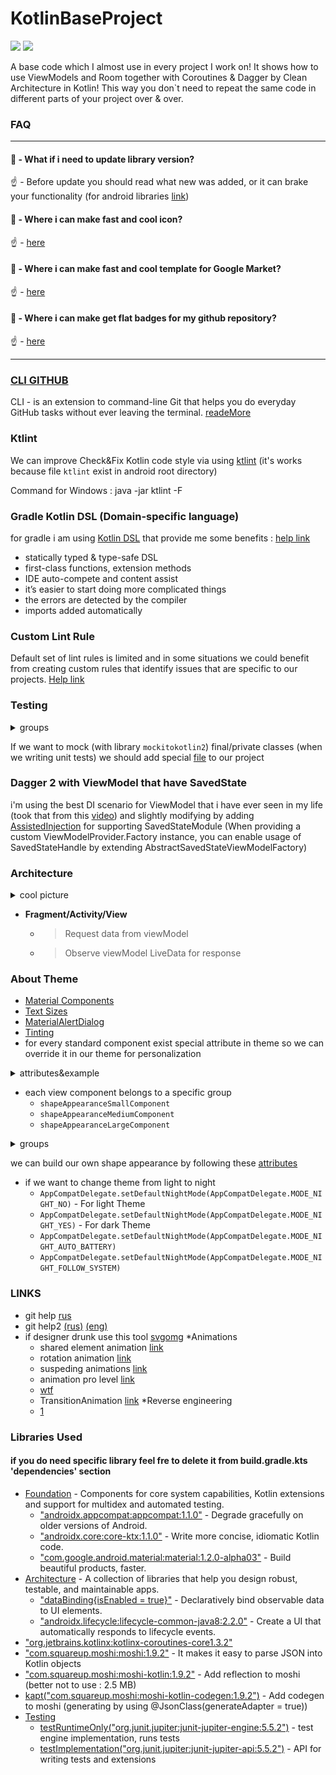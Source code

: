 # KotlinBaseProject

![](https://img.shields.io/github/last-commit/i30mb1/KotlinBaseProject?color=red&style=for-the-badge)
![](https://img.shields.io/github/repo-size/i30mb1/KotlinBaseProject?color=red&style=for-the-badge)

A base code which I almost use in every project I work on!
It shows how to use ViewModels and Room together with Coroutines & Dagger by Clean Architecture in Kotlin!
This way you don`t need to repeat the same code in different parts of your project over & over.

    
### FAQ
---
#### 🤔 - What if i need to update library version?

☝️ - Before update you should read what new was added, or it can brake your functionality (for android libraries [link](https://developer.android.com/jetpack/androidx/versions/all-channel)) 

#### 🤔 - Where i can make fast and cool icon?

☝️ - [here](https://android-material-icon-generator.bitdroid.de/)

#### 🤔 - Where i can make fast and cool template for Google Market?

☝️ - [here](https://www.appstorescreenshot.com/)

#### 🤔 - Where i can make get flat badges for my github repository?

☝️ - [here](https://shields.io/)

---

### [CLI GITHUB](https://cli.github.com/)
CLI - is an extension to command-line Git that helps you do everyday GitHub tasks without ever leaving the terminal.
[readeMore](https://medium.com/better-programming/the-official-github-cli-is-here-9fb7276e2e15)

### Ktlint
We can improve Check&Fix Kotlin code style via using [ktlint](https://ktlint.github.io/) (it's works because file `ktlint` exist in android root directory)

Command for Windows : java -jar ktlint -F

### Gradle Kotlin DSL (Domain-specific language)
for gradle i am using [Kotlin DSL](https://docs.gradle.org/current/userguide/kotlin_dsl.html) that provide me some benefits :
[help link](https://caster.io/lessons/gradle-dependency-management-using-kotlin-and-buildsrc-for-buildgradle-autocomplete-in-android-studio)
* statically typed & type-safe DSL
* first-class functions, extension methods
* IDE auto-compete and content assist
* it’s easier to start doing more complicated things
* the errors are detected by the compiler
* imports added automatically

### Custom Lint Rule
Default set of lint rules is limited and in some situations we could benefit from creating custom rules that identify issues that are specific to our projects. [Help link](https://www.youtube.com/watch?v=jCmJWOkjbM0)

### Testing
<details><summary>groups</summary><p>

![Testing](test_pyramid.png)
</p></details>

If we want to mock (with library `mockitokotlin2`) final/private classes (when we writing unit tests) we should add special [file](https://github.com/mockito/mockito/wiki/What's-new-in-Mockito-2#mock-the-unmockable-opt-in-mocking-of-final-classesmethods) to our project 

### Dagger 2 with ViewModel that have SavedState

i'm using the best DI scenario for ViewModel that i have ever seen in my life (took that from this [video](https://youtu.be/9fn5s8_CYJI?list=LLMBNl1baSJfDak1Lo2VVVZQ))
 and slightly modifying by adding [AssistedInjection](https://github.com/square/AssistedInject) 
 for supporting SavedStateModule (When providing a custom ViewModelProvider.Factory instance, 
 you can enable usage of SavedStateHandle by extending AbstractSavedStateViewModelFactory)

### Architecture
<details><summary>cool picture</summary><p>

![arch](architecture.png)</p></details>

- **Fragment/Activity/View** 

  - >Request data from viewModel
  - >Observe viewModel LiveData for response

### About Theme

* [Material Components](https://github.com/material-components/material-components-android/blob/master/docs/getting-started.md#4-change-your-app-theme-to-inherit-from-a-material-components-theme)
* [Text Sizes](https://material.io/develop/android/theming/typography/)
* [MaterialAlertDialog](https://github.com/material-components/material-components-android/blob/master/docs/components/Dialog.md)
* [Tinting](https://github.com/android/graphics-samples)
* for every standard component exist special attribute in theme so we can override it in our theme for personalization 
<details><summary>attributes&example</summary><p>

![componentsStyle](component_styles.png) 
![code](component_style_in_action.png)</p></details>
* each view component belongs to a specific group 
    * ```shapeAppearanceSmallComponent```
    * ```shapeAppearanceMediumComponent```
    * ```shapeAppearanceLargeComponent```
<details><summary>groups</summary><p>

![shape group](shape_appearance_component.png)</p></details>

we can build our own shape appearance by following these [attributes](https://material.io/develop/android/theming/shape/)
* if we want to change theme from light to night 
    * ```AppCompatDelegate.setDefaultNightMode(AppCompatDelegate.MODE_NIGHT_NO)``` - For light Theme
    * ```AppCompatDelegate.setDefaultNightMode(AppCompatDelegate.MODE_NIGHT_YES)``` - For dark Theme
    * ```AppCompatDelegate.setDefaultNightMode(AppCompatDelegate.MODE_NIGHT_AUTO_BATTERY)```
    * ```AppCompatDelegate.setDefaultNightMode(AppCompatDelegate.MODE_NIGHT_FOLLOW_SYSTEM)```

### LINKS

* git help [rus](https://github.com/nicothin/web-development/tree/master/git)
* git help2 [(rus)](https://github.com/k88hudson/git-flight-rules/blob/master/README_ru.md#%D0%A0%D0%B5%D0%BF%D0%BE%D0%B7%D0%B8%D1%82%D0%BE%D1%80%D0%B8%D0%B8) [(eng)](https://github.com/k88hudson/git-flight-rules/blob/master/README.md)
* if designer drunk use this tool [svgomg](https://jakearchibald.github.io/svgomg/) 
*Animations
    * shared element animation [link](https://medium.com/redmadrobot-mobile/hidden-mistakes-with-shared-element-transitions-65d79831c63)
    * rotation animation [link](https://blog.usejournal.com/animate-image-rotation-like-a-pro-c08d2bd986c6)
    * suspeding animations [link](https://medium.com/androiddevelopers/suspending-over-views-19de9ebd7020)
    * animation pro level [link](https://proandroiddev.com/complex-ui-animation-on-android-8f7a46f4aec4?gi=549fab234e8c)
    * [wtf](https://medium.com/androiddevelopers/playing-with-paths-3fbc679a6f77)
    * TransitionAnimation [link](https://medium.com/@andkulikov/animate-all-the-things-transitions-in-android-914af5477d50)
*Reverse engineering
    * [1](https://www.andreafortuna.org/2019/07/18/reverse-engineering-and-penetration-testing-on-android-apps-my-own-list-of-tools/)

### Libraries Used
#### if you do need specific library feel fre to delete it from build.gradle.kts 'dependencies' section
* [Foundation](https://developer.android.com/jetpack/components) - Components for core system capabilities, Kotlin extensions and support for multidex and automated testing.
    * ["androidx.appcompat:appcompat:1.1.0"](https://developer.android.com/topic/libraries/support-library/packages#v7-appcompat) - Degrade gracefully on older versions of Android.
    * ["androidx.core:core-ktx:1.1.0"](https://developer.android.com/kotlin/ktx/extensions-list) - Write more concise, idiomatic Kotlin code.
    * ["com.google.android.material:material:1.2.0-alpha03"](https://material.io/components/) - Build beautiful products, faster.
* [Architecture](https://developer.android.com/jetpack/arch/) - A collection of libraries that help you design robust, testable, and maintainable apps. 
    * ["dataBinding{isEnabled = true}"](https://developer.android.com/topic/libraries/data-binding/) - Declaratively bind observable data to UI elements.
    * ["androidx.lifecycle:lifecycle-common-java8:2.2.0"](https://developer.android.com/topic/libraries/architecture/lifecycle) - Create a UI that automatically responds to lifecycle events.
* ["org.jetbrains.kotlinx:kotlinx-coroutines-core1.3.2"](https://github.com/Kotlin/kotlinx.coroutines/blob/master/docs/coroutines-guide.md)
* ["com.squareup.moshi:moshi:1.9.2"](https://github.com/square/moshi) - It makes it easy to parse JSON into Kotlin objects
* ["com.squareup.moshi:moshi-kotlin:1.9.2"](https://github.com/square/moshi#reflection) - Add reflection to moshi (better not to use : 2.5 MB)
* [kapt("com.squareup.moshi:moshi-kotlin-codegen:1.9.2")](https://github.com/square/moshi#codegen) - Add codegen to moshi (generating by using @JsonClass(generateAdapter = true))
* [Testing]()
    * [testRuntimeOnly("org.junit.jupiter:junit-jupiter-engine:5.5.2")]() - test engine implementation, runs tests
    * [testImplementation("org.junit.jupiter:junit-jupiter-api:5.5.2")]() - API for writing tests and extensions